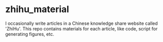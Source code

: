 # zhihu_material

I occasionally write articles in a Chinese knowledge share website called 'ZhiHu'. This repo contains materials for each article, like code, script for generating figures, etc.

